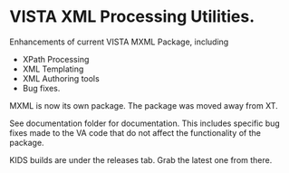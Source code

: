 VISTA XML Processing Utilities.
==============================

Enhancements of current VISTA MXML Package, including
 * XPath Processing
 * XML Templating
 * XML Authoring tools
 * Bug fixes.

MXML is now its own package. The package was moved away from XT.

See documentation folder for documentation. This includes specific bug fixes made to the VA code that do not affect the functionality of the package.

KIDS builds are under the releases tab. Grab the latest one from there.
